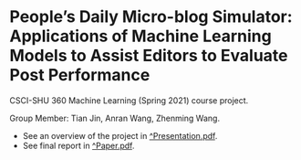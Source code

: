 # People’s Daily Micro-blog Simulator: Applications of Machine Learning Models to Assist Editors to Evaluate Post Performance

CSCI-SHU 360 Machine Learning (Spring 2021) course project.

Group Member: Tian Jin, Anran Wang, Zhenming Wang.

- See an overview of the project in [^Presentation.pdf](https://github.com/koapushjin/Spring2021-ML-project/blob/main/%5EPresentation.pdf).
- See final report in [^Paper.pdf](https://github.com/koapushjin/Spring2021-ML-project/blob/main/%5EPaper.pdf).
